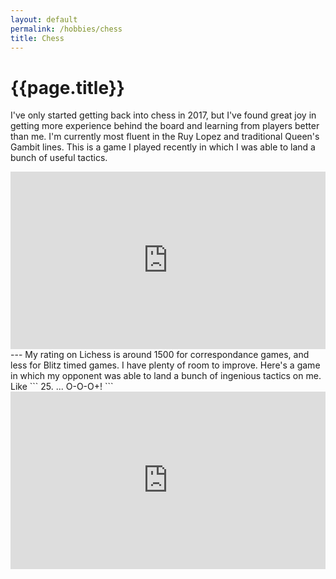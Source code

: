 ```yaml
---
layout: default
permalink: /hobbies/chess
title: Chess
---
```

# {{page.title}}
I've only started getting back into chess in 2017, but I've found great joy in getting more experience behind the board and learning from players better than me.
I'm currently most fluent in the Ruy Lopez and traditional Queen's Gambit lines.
This is a game I played recently in which I was able to land a bunch of useful tactics.
<div style="position: relative; width: 100%; height=0px; padding-bottom:56.25%;">
<iframe frameborder="0" style="position: absolute; left:0; top:0; width: 100%; height: 100%;"
    src="https://lichess.org/embed/Sjyv6va6?theme=auto&bg=auto"
    ></iframe>
</div>
---
My rating on Lichess is around 1500 for correspondance games, and less for Blitz timed games. I have plenty of room to improve. Here's a game in which my opponent was able to land a bunch of ingenious tactics on me.  Like
```
25. ... O-O-O+!
```
<div style="position: relative; width: 100%; height=0px; padding-bottom:56.25%;">
<iframe frameborder="0" style="position: absolute; left:0; top:0; width: 100%; height: 100%;"
    src="https://lichess.org/embed/Q00U7vdd?theme=auto&bg=auto"
    ></iframe>
</div>
